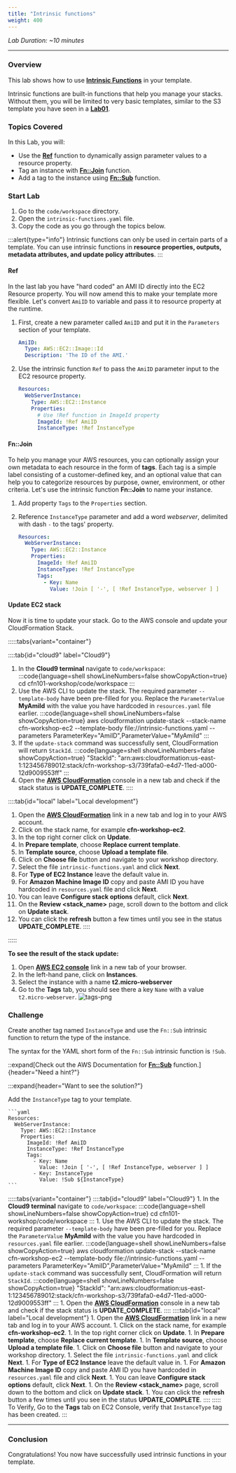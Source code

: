 ```yaml
---
title: "Intrinsic functions"
weight: 400
---
```


_Lab Duration: ~10 minutes_

---

### Overview

This lab shows how to use **[Intrinsic Functions](https://docs.aws.amazon.com/AWSCloudFormation/latest/UserGuide/intrinsic-function-reference.html)** in your template.

Intrinsic functions are built-in functions that help you manage your stacks. Without them, you will be limited to very
basic templates, similar to the S3 template you have seen in a **[Lab01](../../template-and-stack)**.

### Topics Covered

In this Lab, you will:

+ Use the **[Ref](https://docs.aws.amazon.com/AWSCloudFormation/latest/UserGuide/intrinsic-function-reference-ref.html)** function to dynamically assign parameter values to a resource property.
+ Tag an instance with **[Fn::Join](https://docs.aws.amazon.com/AWSCloudFormation/latest/UserGuide/intrinsic-function-reference-join.html)** function.
+ Add a tag to the instance using **[Fn::Sub](https://docs.aws.amazon.com/AWSCloudFormation/latest/UserGuide/intrinsic-function-reference-sub.html)** function.

### Start Lab

1. Go to the `code/workspace` directory.
1. Open the `intrinsic-functions.yaml` file.
1. Copy the code as you go through the topics below.

:::alert{type="info"}
Intrinsic functions can only be used in certain parts of a template. You can use intrinsic functions in
**resource properties, outputs, metadata attributes, and update policy attributes**.
:::

#### Ref

In the last lab you have "hard coded" an AMI ID directly into the EC2 Resource property. You will now amend this to make
your template more flexible. Let's convert `AmiID` to variable and pass it to resource property at the runtime.

1. First, create a new parameter called `AmiID` and put it in the `Parameters` section of your template.

    ```yaml
    AmiID:
      Type: AWS::EC2::Image::Id
      Description: 'The ID of the AMI.'
    ```

1. Use the intrinsic function `Ref` to pass the `AmiID` parameter input to the EC2 resource property.

    ```yaml
    Resources:
      WebServerInstance:
        Type: AWS::EC2::Instance
        Properties:
          # Use !Ref function in ImageId property
          ImageId: !Ref AmiID
          InstanceType: !Ref InstanceType
    ```

#### Fn::Join

To help you manage your AWS resources, you can optionally assign your own metadata to each resource in the form
of **tags**. Each tag is a simple label consisting of a customer-defined key, and an optional value that can help you
to categorize resources by purpose, owner, environment, or other criteria. Let's use the intrinsic function **Fn::Join** to name your instance.

1. Add property `Tags` to the `Properties` section.
1. Reference `InstanceType` parameter and add a word _webserver_, delimited with dash `-` to the tags' property.

    ```yaml
    Resources:
      WebServerInstance:
        Type: AWS::EC2::Instance
        Properties:
          ImageId: !Ref AmiID
          InstanceType: !Ref InstanceType
          Tags:
            - Key: Name
              Value: !Join [ '-', [ !Ref InstanceType, webserver ] ]
    ```

#### Update EC2 stack

Now it is time to update your stack. Go to the AWS console and update your CloudFormation Stack.


:::::tabs{variant="container"}

::::tab{id="cloud9" label="Cloud9"}
1. In the **Cloud9 terminal** navigate to `code/workspace`:
:::code{language=shell showLineNumbers=false showCopyAction=true}
cd cfn101-workshop/code/workspace
:::
1. Use the AWS CLI to update the stack. The required parameter `--template-body` have been pre-filled for you. Replace the `ParameterValue` **MyAmiId** with the value you have hardcoded in `resources.yaml` file earlier.
:::code{language=shell showLineNumbers=false showCopyAction=true}
aws cloudformation update-stack --stack-name cfn-workshop-ec2 --template-body file://intrinsic-functions.yaml --parameters ParameterKey="AmiID",ParameterValue="MyAmiId"
:::
1. If the `update-stack` command was successfully sent, CloudFormation will return `StackId`.
:::code{language=shell showLineNumbers=false showCopyAction=true}
"StackId": "arn:aws:cloudformation:us-east-1:123456789012:stack/cfn-workshop-s3/739fafa0-e4d7-11ed-a000-12d9009553ff"
:::
 1. Open the **[AWS CloudFormation](https://console.aws.amazon.com/cloudformation)** console in a new tab and check if the stack status is **UPDATE_COMPLETE**.
::::

::::tab{id="local" label="Local development"}
1. Open the **[AWS CloudFormation](https://console.aws.amazon.com/cloudformation)** link in a new tab and log in to your AWS account.
1. Click on the stack name, for example **cfn-workshop-ec2**.
1. In the top right corner click on **Update**.
1. In **Prepare template**, choose **Replace current template**.
1. In **Template source**, choose **Upload a template file**.
1. Click on **Choose file** button and navigate to your workshop directory.
1. Select the file `intrinsic-functions.yaml` and click **Next**.
1. For **Type of EC2 Instance** leave the default value in.
1. For **Amazon Machine Image ID** copy and paste AMI ID you have hardcoded in `resources.yaml` file and click **Next**.
1. You can leave **Configure stack options** default, click **Next**.
1. On the **Review <stack_name>** page, scroll down to the bottom and click on **Update stack**.
1. You can click the **refresh** button a few times until you see in the status **UPDATE_COMPLETE**.
::::

:::::


**To see the result of the stack update:**

1. Open **[AWS EC2 console](https://console.aws.amazon.com/ec2)** link in a new tab of your browser.
1. In the left-hand pane, click on **Instances**.
1. Select the instance with a name **t2.micro-webserver**
1. Go to the **Tags** tab, you should see there a key `Name` with a value `t2.micro-webserver`.
   ![tags-png](/static/basics/templates/intrinsic-functions/tags.png)

### Challenge
Create another tag named `InstanceType` and use the `Fn::Sub` intrinsic function to return the type of the instance.

The syntax for the YAML short form of the `Fn::Sub` intrinsic function is `!Sub`.

::expand[Check out the AWS Documentation for **[Fn::Sub](https://docs.aws.amazon.com/AWSCloudFormation/latest/UserGuide/intrinsic-function-reference-sub.html)** function.]{header="Need a hint?"}

:::expand{header="Want to see the solution?"}

  Add the `InstanceType` tag to your template.

    ```yaml
    Resources:
      WebServerInstance:
        Type: AWS::EC2::Instance
        Properties:
          ImageId: !Ref AmiID
          InstanceType: !Ref InstanceType
          Tags:
            - Key: Name
              Value: !Join [ '-', [ !Ref InstanceType, webserver ] ]
            - Key: InstanceType
              Value: !Sub ${InstanceType}
    ```

  :::::tabs{variant="container"}
    ::::tab{id="cloud9" label="Cloud9"}
        1. In the **Cloud9 terminal** navigate to `code/workspace`:
        :::code{language=shell showLineNumbers=false showCopyAction=true}
        cd cfn101-workshop/code/workspace
        :::
        1. Use the AWS CLI to update the stack. The required parameter `--template-body` have been pre-filled for you. Replace the `ParameterValue` **MyAmiId** with the value you have hardcoded in `resources.yaml` file earlier.
        :::code{language=shell showLineNumbers=false showCopyAction=true}
        aws cloudformation update-stack --stack-name cfn-workshop-ec2 --template-body file://intrinsic-functions.yaml --parameters ParameterKey="AmiID",ParameterValue="MyAmiId"
        :::
        1. If the `update-stack` command was successfully sent, CloudFormation will return `StackId`.
        :::code{language=shell showLineNumbers=false showCopyAction=true}
        "StackId": "arn:aws:cloudformation:us-east-1:123456789012:stack/cfn-workshop-s3/739fafa0-e4d7-11ed-a000-12d9009553ff"
        :::
        1. Open the **[AWS CloudFormation](https://console.aws.amazon.com/cloudformation)** console in a new tab and check if the stack status is **UPDATE_COMPLETE**.
    ::::
    ::::tab{id="local" label="Local development"}
      1. Open the **[AWS CloudFormation](https://console.aws.amazon.com/cloudformation)** link in a new tab and log in to your AWS account.
      1. Click on the stack name, for example **cfn-workshop-ec2**.
      1. In the top right corner click on **Update**.
      1. In **Prepare template**, choose **Replace current template**.
      1. In **Template source**, choose **Upload a template file**.
      1. Click on **Choose file** button and navigate to your workshop directory.
      1. Select the file `intrinsic-functions.yaml` and click **Next**.
      1. For **Type of EC2 Instance** leave the default value in.
      1. For **Amazon Machine Image ID** copy and paste AMI ID you have hardcoded in `resources.yaml` file and click **Next**.
      1. You can leave **Configure stack options** default, click **Next**.
      1. On the **Review <stack_name>** page, scroll down to the bottom and click on **Update stack**.
      1. You can click the **refresh** button a few times until you see in the status **UPDATE_COMPLETE**.
    ::::
    :::::
  To Verify, Go to the **Tags** tab on EC2 Console, verify that `InstanceType` tag has been created.
:::


---
### Conclusion
Congratulations! You now have successfully used intrinsic functions in your template.
